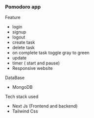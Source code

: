  ### Pomodoro app

Feature
- login
- signup
- logout
- create task
- delete task
- on complete task toggle gray to green
- update
- timer ( start and pause)
- Responsive website
  
DataBase 
- MongoDB
  
Tech stack used
- Next Js (Frontend and backend)
- Tailwind Css
